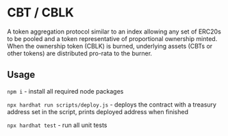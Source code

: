 # CBT / CBLK

A token aggregation protocol similar to an index allowing any set of ERC20s to be pooled and a token representative of proportional ownership minted. When the ownership token (CBLK) is burned, underlying assets (CBTs or other tokens) are distributed pro-rata to the burner.

## Usage
`npm i` - install all required node packages

`npx hardhat run scripts/deploy.js` - deploys the contract with a treasury address set in the script, prints deployed address when finished

`npx hardhat test` - run all unit tests 
